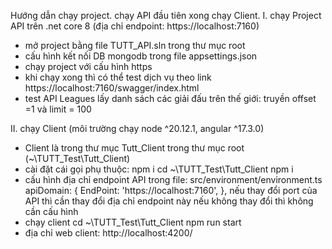 Hướng dẫn chạy project.
chạy API đầu tiên xong chạy Client.
I. chạy Project API trên .net core 8 (địa chỉ endpoint: https://localhost:7160)
- mở project bằng file TUTT_API.sln trong thư mục root
- cấu hình kết nối DB mongodb trong file appsettings.json
- chạy project với cấu hình https
- khi chạy xong thì có thể test dịch vụ theo link https://localhost:7160/swagger/index.html
- test API Leagues lấy danh sách các giải đấu trên thế giới: truyền offset =1 và limit = 100

II. chạy Client (môi trường chạy node ^20.12.1, angular ^17.3.0)
- Client là trong thư mục Tutt_Client trong thư mục root (~\TUTT_Test\Tutt_Client)
- cài đặt cái gọi phụ thuộc: npm i
  cd ~\TUTT_Test\Tutt_Client
  npm i
- cấu hình địa chỉ endpoint API trong file: src/environment/environment.ts
  apiDomain: {
        EndPoint: 'https://localhost:7160',
    },
  nếu thay đổi port của API thì cần thay đổi địa chỉ endpoint này nếu không thay đổi thì không cần cấu hình
- chạy client
   cd ~\TUTT_Test\Tutt_Client
   npm run start
- địa chỉ web client: http://localhost:4200/
